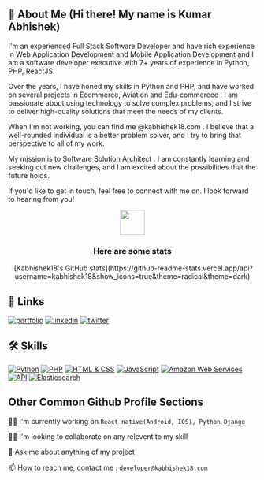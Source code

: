 ## 🚀 About Me (Hi there! My name is Kumar Abhishek)
I'm an experienced Full Stack Software Developer and have rich experience in
Web Application Development and Mobile Application Development  and I am a software developer executive  with 7+ years of experience in Python, PHP, ReactJS.

Over the years, I have honed my skills in Python and PHP, and have worked on several projects in Ecommerce, Aviation and Edu-commerece . I am passionate about using technology to solve complex problems, and I strive to deliver high-quality solutions that meet the needs of my clients.

When I'm not working, you can find me @kabhishek18.com . I believe that a well-rounded individual is a better problem solver, and I try to bring that perspective to all of my work.

My mission is to Software Solution Architect . I am constantly learning and seeking out new challenges, and I am excited about the possibilities that the future holds.

If you'd like to get in touch, feel free to connect with me on. I look forward to hearing from you!


<div align="center">
  <img src="https://media.giphy.com/media/VgCDAzcKvsR6OM0uWg/giphy.gif" width="50"> 
  <h3>Here are some stats</h3>
  ![Kabhishek18's GitHub stats](https://github-readme-stats.vercel.app/api?username=kabhishek18&show_icons=true&theme=radical&theme=dark)
</div>


## 🔗 Links
[![portfolio](https://img.shields.io/badge/my_portfolio-000?style=for-the-badge&logo=ko-fi&logoColor=white)](https://kabhishek18.com/) 
[![linkedin](https://img.shields.io/badge/linkedin-0A66C2?style=for-the-badge&logo=linkedin&logoColor=white)](https://www.linkedin.com/in/kabhishek18)
[![twitter](https://img.shields.io/badge/twitter-1DA1F2?style=for-the-badge&logo=twitter&logoColor=white)](https://twitter.com/kabhishek18)


## 🛠 Skills
[![Python](https://img.shields.io/badge/-Python-black?style=flat&logo=python&link=https://github.com/Quananhle/Python-AWS-TradingAI)](https://github.com/Quananhle/Python-AWS-TradingAI)
[![PHP](https://img.shields.io/badge/-PHP-blue?style=flat&logo=php&link=https://github.com/YourUsername/YourPHPRepo)](https://github.com/YourUsername/YourPHPRepo)
[![HTML & CSS](https://img.shields.io/badge/-HTML%20%26%20CSS-orange?style=flat&logo=html5&link=https://github.com/YourUsername/YourHtmlCssRepo)](https://github.com/YourUsername/YourHtmlCssRepo)
[![JavaScript](https://img.shields.io/badge/-JavaScript-yellow?style=flat&logo=javascript&link=https://github.com/YourUsername/YourJsRepo)](https://github.com/YourUsername/YourJsRepo)
[![Amazon Web Services](https://img.shields.io/badge/-AWS-232F3E?style=flat&logo=amazon-aws&link=https://github.com/YourUsername/YourAWSRepo)](https://github.com/YourUsername/YourAWSRepo)
[![API](https://img.shields.io/badge/-API-green?style=flat&logo=api&link=https://github.com/YourUsername/YourApiRepo)](https://github.com/YourUsername/YourApiRepo)
[![Elasticsearch](https://img.shields.io/badge/-Elasticsearch-blue?style=flat&logo=elasticsearch&link=https://github.com/YourUsername/YourElasticsearchRepo)](https://github.com/YourUsername/YourElasticsearchRepo)



## Other Common Github Profile Sections
👩‍💻 I'm currently working on `React native(Android, IOS), Python Django`

👯‍♀️ I'm looking to collaborate on any relevent to my skill

💬 Ask me about anything of my project 

📫 How to reach me, contact me : `developer@kabhishek18.com`
